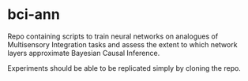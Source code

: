 # bci-ann
Repo containing scripts to train neural networks on analogues of Multisensory Integration tasks and assess the extent to which network layers approximate Bayesian Causal Inference.

Experiments should be able to be replicated simply by cloning the repo.
